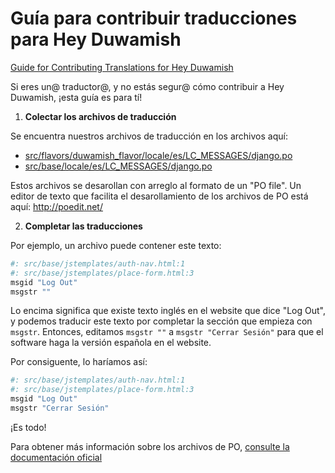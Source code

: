 Guía para contribuir traducciones para Hey Duwamish
===================================================

[Guide for Contributing Translations for Hey Duwamish](/doc/TRANSLATIONS.md)

Si eres un@ traductor@, y no estás segur@ cómo contribuir a Hey Duwamish, ¡esta guía es para tí!

1. **Colectar los archivos de traducción**

  Se encuentra nuestros archivos de traducción en los archivos aquí:

   - [src/flavors/duwamish_flavor/locale/es/LC_MESSAGES/django.po](https://github.com/smartercleanup/duwamish/blob/master/src/flavors/duwamish_flavor/locale/es/LC_MESSAGES/django.po)
   - [src/base/locale/es/LC_MESSAGES/django.po](https://github.com/smartercleanup/duwamish/blob/master/src/base/locale/es/LC_MESSAGES/django.po)

  Estos archivos se desarollan con arreglo al formato de un "PO file". Un editor de texto que facilita el desarollamiento de los archivos de PO está aquí: http://poedit.net/

2. **Completar las traducciones**

  Por ejemplo, un archivo puede contener este texto:

  ```python
  #: src/base/jstemplates/auth-nav.html:1
  #: src/base/jstemplates/place-form.html:3
  msgid "Log Out"
  msgstr ""
  ```

  Lo encima significa que existe texto inglés en el website que dice "Log Out", y podemos traducir este texto por completar la sección que empieza con `msgstr`. Entonces, editamos `msgstr ""` a `msgstr "Cerrar Sesión"` para que el software haga la versión española en el website.

  Por consiguente, lo haríamos así:

  ```python
  #: src/base/jstemplates/auth-nav.html:1
  #: src/base/jstemplates/place-form.html:3
  msgid "Log Out"
  msgstr "Cerrar Sesión"
  ```

  ¡Es todo!

  Para obtener más información sobre los archivos de PO, [consulte la documentación oficial](https://www.gnu.org/software/gettext/manual/html_node/PO-Files.html)
